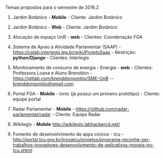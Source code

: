 Temas propostos para o semestre de 2016.2

1.  Jardim Botânico - **Mobile** - Cliente: Jardim Botânico

2.  Jardim Botânico - **Web** - Cliente: Jardim Botânico

3. Alocação de espaço UnB - **web** - Clientes: Coordenação FGA

4. Sistema de Apoio à Atividade Parlamentar (SAAP) -  https://colab.interlegis.leg.br/wiki/ProjetoSaap - Restrição: **python/Django** - Clientes: Interlegis

5. Monitoramento de consumo de energia - Energia - **web** - Clientes: Professora Loana e Aluno Brenddon - https://gitlab.com/brenddongontijo/SME-UnB -- brenddongontijo@gmail.com

6.  Portal FGA - **Mobile** - Ionic (já possui um primeiro protótipo) - Cliente: equipe portal

7. Radar Parlamentar - **Mobile**  - https://github.com/radar-parlamentar/radar - Cliente: Equipe Radar

8. Wikilegis - **Mobile**  http://wikilegis.labhackercd.net/

9. Fomento de desenvolvimento de apps civicos - tcu - http://portal.tcu.gov.br/inovatcu/projetos/programa-reconhe-ser-trabalhos-inovadores-desenvolvimento-de-aplicativos-moveis-no-tcu.shtml
